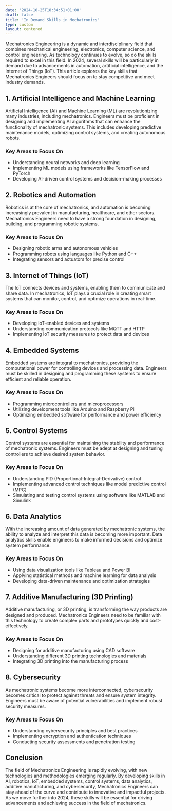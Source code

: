 ```yaml
---
date: '2024-10-25T18:34:51+01:00'
draft: false
title: 'In Demand Skills in Mechatronics'
type: custom
layout: centered
---
```


Mechatronics Engineering is a dynamic and interdisciplinary field that combines mechanical engineering, electronics, computer science, and control engineering. As technology continues to evolve, so do the skills required to excel in this field. In 2024, several skills will be particularly in demand due to advancements in automation, artificial intelligence, and the Internet of Things (IoT). This article explores the key skills that Mechatronics Engineers should focus on to stay competitive and meet industry demands.

## 1. Artificial Intelligence and Machine Learning

Artificial Intelligence (AI) and Machine Learning (ML) are revolutionizing many industries, including mechatronics. Engineers must be proficient in designing and implementing AI algorithms that can enhance the functionality of mechatronic systems. This includes developing predictive maintenance models, optimizing control systems, and creating autonomous robots.

### Key Areas to Focus On

- Understanding neural networks and deep learning
- Implementing ML models using frameworks like TensorFlow and PyTorch
- Developing AI-driven control systems and decision-making processes

## 2. Robotics and Automation

Robotics is at the core of mechatronics, and automation is becoming increasingly prevalent in manufacturing, healthcare, and other sectors. Mechatronics Engineers need to have a strong foundation in designing, building, and programming robotic systems.

### Key Areas to Focus On

- Designing robotic arms and autonomous vehicles
- Programming robots using languages like Python and C++
- Integrating sensors and actuators for precise control

## 3. Internet of Things (IoT)

The IoT connects devices and systems, enabling them to communicate and share data. In mechatronics, IoT plays a crucial role in creating smart systems that can monitor, control, and optimize operations in real-time.

### Key Areas to Focus On

- Developing IoT-enabled devices and systems
- Understanding communication protocols like MQTT and HTTP
- Implementing IoT security measures to protect data and devices

## 4. Embedded Systems

Embedded systems are integral to mechatronics, providing the computational power for controlling devices and processing data. Engineers must be skilled in designing and programming these systems to ensure efficient and reliable operation.

### Key Areas to Focus On

- Programming microcontrollers and microprocessors
- Utilizing development tools like Arduino and Raspberry Pi
- Optimizing embedded software for performance and power efficiency

## 5. Control Systems

Control systems are essential for maintaining the stability and performance of mechatronic systems. Engineers must be adept at designing and tuning controllers to achieve desired system behavior.

### Key Areas to Focus On

- Understanding PID (Proportional-Integral-Derivative) control
- Implementing advanced control techniques like model predictive control (MPC)
- Simulating and testing control systems using software like MATLAB and Simulink

## 6. Data Analytics

With the increasing amount of data generated by mechatronic systems, the ability to analyze and interpret this data is becoming more important. Data analytics skills enable engineers to make informed decisions and optimize system performance.

### Key Areas to Focus On

- Using data visualization tools like Tableau and Power BI
- Applying statistical methods and machine learning for data analysis
- Developing data-driven maintenance and optimization strategies

## 7. Additive Manufacturing (3D Printing)

Additive manufacturing, or 3D printing, is transforming the way products are designed and produced. Mechatronics Engineers need to be familiar with this technology to create complex parts and prototypes quickly and cost-effectively.

### Key Areas to Focus On

- Designing for additive manufacturing using CAD software
- Understanding different 3D printing technologies and materials
- Integrating 3D printing into the manufacturing process

## 8. Cybersecurity

As mechatronic systems become more interconnected, cybersecurity becomes critical to protect against threats and ensure system integrity. Engineers must be aware of potential vulnerabilities and implement robust security measures.

### Key Areas to Focus On

- Understanding cybersecurity principles and best practices
- Implementing encryption and authentication techniques
- Conducting security assessments and penetration testing

## Conclusion

The field of Mechatronics Engineering is rapidly evolving, with new technologies and methodologies emerging regularly. By developing skills in AI, robotics, IoT, embedded systems, control systems, data analytics, additive manufacturing, and cybersecurity, Mechatronics Engineers can stay ahead of the curve and contribute to innovative and impactful projects. As we move further into 2024, these skills will be essential for driving advancements and achieving success in the field of mechatronics.
